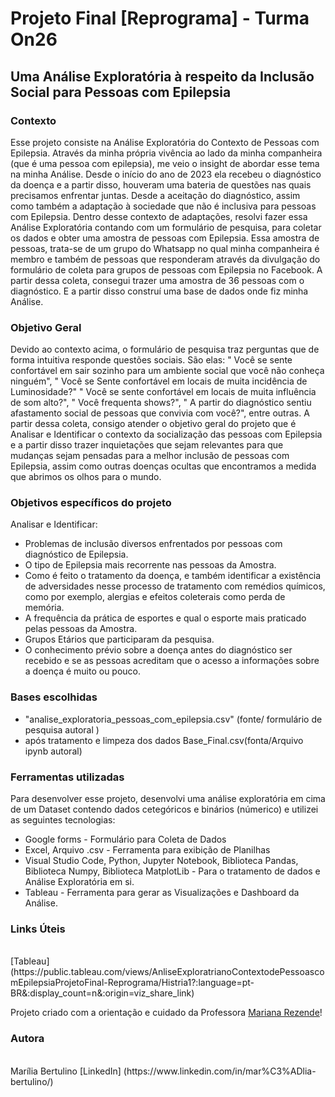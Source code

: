 
# Projeto Final [Reprograma] - Turma On26


## Uma Análise Exploratória à respeito da Inclusão Social para Pessoas com Epilepsia 


### Contexto 
Esse projeto consiste na Análise Exploratória do Contexto de Pessoas com Epilepsia. Através da minha própria vivência ao lado da minha companheira (que é uma pessoa com epilepsia), me veio o insight de abordar esse tema na minha Análise. 
Desde o início do ano de 2023 ela recebeu o diagnóstico da doença e a partir disso, houveram uma bateria de questões nas quais precisamos enfrentar juntas. Desde a aceitação do diagnóstico, assim como também a adaptação à sociedade que não é inclusiva para pessoas com Epilepsia. Dentro desse contexto de adaptações, resolvi fazer essa Análise Exploratória contando com um formulário de pesquisa, para  coletar os dados e obter uma amostra de pessoas com Epilepsia. 
Essa amostra de pessoas, trata-se de um grupo do Whatsapp no qual minha companheira é membro e também de pessoas que responderam através da divulgação do formulário de coleta para grupos de pessoas com Epilepsia no Facebook. A partir dessa coleta, consegui trazer uma amostra de 36 pessoas com o diagnóstico. E a partir disso construí uma base de dados onde fiz minha Análise. 

### Objetivo Geral
Devido ao contexto acima, o formulário de pesquisa traz perguntas que de forma intuitiva responde questões sociais. São elas: 
" Você se sente confortável em sair sozinho para um ambiente social que você não conheça ninguém", 
" Você se Sente confortável em locais de muita incidência de Luminosidade?"
" Você se sente confortável em locais de muita influência de som alto?", 
" Você frequenta shows?", 
" A partir do diagnóstico sentiu afastamento social de pessoas que convivia com você?",
 entre outras. 
 A partir dessa coleta, consigo atender o objetivo geral do projeto que é Analisar e Identificar o contexto da socialização das pessoas com Epilepsia e a partir disso trazer inquietações que sejam relevantes para que mudanças sejam pensadas para a melhor inclusão de pessoas com Epilepsia, assim como outras doenças ocultas que encontramos a medida que abrimos os olhos para o mundo.


### Objetivos específicos do projeto 

  Analisar e Identificar:

- Problemas de inclusão diversos enfrentados por pessoas com diagnóstico de Epilepsia.
- O tipo de Epilepsia mais recorrente nas pessoas da Amostra.
- Como é feito o tratamento da doença, e também identificar a existência de adversidades nesse processo de tratamento com remédios químicos, como por exemplo, alergias e efeitos coleterais como perda de memória.
- A frequência da prática de esportes e qual o esporte mais praticado pelas pessoas da Amostra.
- Grupos Etários que participaram da pesquisa.
- O conhecimento prévio sobre a doença antes do diagnóstico ser recebido e se as pessoas acreditam que o acesso a informações sobre a doença é muito ou pouco.

### Bases escolhidas

- "analise_exploratoria_pessoas_com_epilepsia.csv" (fonte/ formulário de pesquisa autoral )
- após tratamento e limpeza dos dados Base_Final.csv(fonta/Arquivo ipynb autoral)


### Ferramentas utilizadas
Para desenvolver esse projeto, desenvolvi uma análise exploratória em cima de um Dataset contendo  dados cetegóricos e binários (númerico) e utilizei as seguintes tecnologias: 
- Google forms - Formulário para Coleta de Dados
- Excel, Arquivo .csv - Ferramenta para exibição de Planilhas
- Visual Studio Code, Python, Jupyter Notebook, Biblioteca Pandas, Biblioteca Numpy,
  Biblioteca MatplotLib - Para o tratamento de dados e Análise Exploratória em si.
- Tableau - Ferramenta para gerar as Visualizações e Dashboard da Análise. 

### Links Úteis
<br>
[Tableau] (https://public.tableau.com/views/AnliseExploratrianoContextodePessoascomEpilepsiaProjetoFinal-Reprograma/Histria1?:language=pt-BR&:display_count=n&:origin=viz_share_link)




Projeto criado com a orientação e cuidado da Professora [Mariana Rezende](https://www.linkedin.com/in/mariana-vb-rezende/)!<br>



### Autora 
<br>
Marília Bertulino 
[LinkedIn] (https://www.linkedin.com/in/mar%C3%ADlia-bertulino/)
<br>
 





